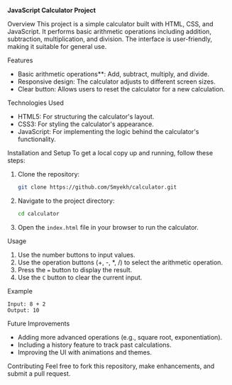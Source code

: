 **JavaScript Calculator Project**

Overview
This project is a simple calculator built with HTML, CSS, and JavaScript. It performs basic arithmetic operations including addition, subtraction, multiplication, and division. The interface is user-friendly, making it suitable for general use.

Features
- Basic arithmetic operations**: Add, subtract, multiply, and divide.
- Responsive design: The calculator adjusts to different screen sizes.
- Clear button: Allows users to reset the calculator for a new calculation.

Technologies Used
- HTML5: For structuring the calculator's layout.
- CSS3: For styling the calculator's appearance.
- JavaScript: For implementing the logic behind the calculator's functionality.

Installation and Setup
To get a local copy up and running, follow these steps:

1. Clone the repository:
    ```bash
    git clone https://github.com/Smyekh/calculator.git
    ```
2. Navigate to the project directory:
    ```bash
    cd calculator
    ```
3. Open the `index.html` file in your browser to run the calculator.

Usage
1. Use the number buttons to input values.
2. Use the operation buttons (+, -, *, /) to select the arithmetic operation.
3. Press the `=` button to display the result.
4. Use the `C` button to clear the current input.

Example
```
Input: 8 + 2
Output: 10
```

Future Improvements
- Adding more advanced operations (e.g., square root, exponentiation).
- Including a history feature to track past calculations.
- Improving the UI with animations and themes.

Contributing
Feel free to fork this repository, make enhancements, and submit a pull request.
